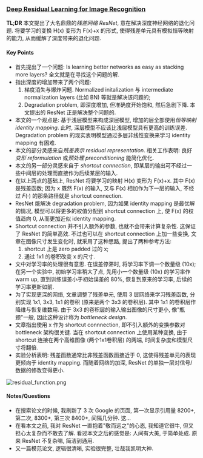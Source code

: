### [Deep Residual Learning for Image Recognition](https://arxiv.org/abs/1512.03385)

**TL;DR** 本文提出了大名鼎鼎的*残差网络 ResNet*, 意在解决深度神经网络的退化问题. 将要学习的变换 H(x) 变形为 F(x)+x 的形式, 使得残差单元具有模拟恒等映射的能力, 从而缓解了深度带来的退化问题.

#### Key Points

* 首先提出了一个问题: Is learning better networks as easy as stacking more layers? 全文就是在寻找这个问题的解.
* 指出深度的增加带来了两个问题:
    1. 梯度消失与爆炸问题. Normalized initalization 与 intermediate normalization layers (比如 BN) 等就是解决该问题的;
    2. Degradation problem, 即深度增加, 但准确度开始饱和, 然后急剧下降. 本文提出的 ResNet 正是解决整个问题的.
* 本文的一个观点是: 基于浅层模型来构成深层模型, 增加的层全部使用*恒等映射 identity mapping*. 此时, 深层模型不应该比浅层模型具有更高的训练误差. Degradation problem 的现实表明模型通过多层非线性变换来学习 identity mapping 有困难.
* 本文的部分灵感来自*残差表示 residual representation*. 相关工作表明: 良好*变形 reformulation* 或*预处理 preconditioning* 能简化优化.
* 本文的另一部分灵感来自于 *shortcut connection*, 即某层的输出可不经过一些中间层的处理而直接作为后续某层的输入.
* 在以上两点的基础上, ResNet 将要学习的映射 H(x) 变形为 F(x)+x. 其中 F(x) 是残差函数; 因为 x 既然 F(x) 的输入, 又与 F(x) 相加作为下一层的输入, 不经过 $F(\cdot)$ 的那条路径就是 shortcut connection.
* ResNet 能解决 degradation problem, 因为如果 identity mapping 是最优解的情况, 模型可以将更多的权值分配到 shortcut connection 上, 使 F(x) 的权值趋向 0, 从而更加近似 identity mapping.
* Shortcut connection 并不引入额外的参数, 也就不会带来计算复杂性. 这保证了 ResNet 的简单高效. 不过也可以在 shortcut connection 上加一些变换, 文章在图像尺寸发生变化时, 就采用了这种思路, 提出了两种参考方法:
    1. shortcut 上是 zero padded 过的 x;
    2. 通过 1x1 的卷积改变 x 的尺寸.
* 文中对学习率的处理很有意思. 在误差停滞时, 将学习率下调一个数量级 (10x); 在另一个实验中, 初始学习率稍大了点, 先用小一个数量级 (10x) 的学习率作 warm up, 直到训练误差小于初始误差的 80%, 恢复到原来的学习率, 后续的学习率更新如前.
* 为了实现更深的网络, 文章调整了残差单元, 使用 3 层网络来学习残差函数, 分别实现 1x1, 3x3, 1x1 的卷积 (原来是两个 3x3 的卷积层). 其中 1x1 的卷积层作降维与恢复维数用. 由于 3x3 的卷积层的输入输出图像的尺寸更小, 像"瓶颈"一般, 因此这种设计称为 *bottleneck design*.
* 文章指出使用 x 作为 shortcut connnection, 即不引入额外的变换参数对 bottleneck 架构很关键. 当在 shortcut connection 上使用某种变换, 由于 shortcut 连接在两个高维图像 (两个1x1卷积层) 的两端, 时间复杂度和模型尺寸将翻倍.
* 实验分析表明: 残差函数通常比非残差函数函接近于 0, 这使得残差单元的表现更倾向于 identity mapping. 而随着网络的加深, ResNet 的单独一层对信号/数据的修改变得更小.

![residual_function.png](../img/residual_function.png)

#### Notes/Questions

* 在搜索论文的时候, 我刷新了 3 次 Google 的页面, 第一次显示引用量 8200+, 第二次, 8300+, 第三次 8400+, 间隔几分钟. 这...
* 在看本文之前, 我对 ResNet 一直抱着"敬而远之"的心态, 我知道它很牛, 但又担心太复杂而不敢去了解. 看过本文之后的感觉是: 人间有大美, 于简单处成. 原来 ResNet 不复杂嘛, 简洁到通用.
* 又一篇模范论文, 逻辑很清晰, 实验很完整, 壮哉我凯明大神.
